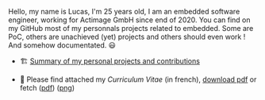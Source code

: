 Hello, my name is Lucas, I'm 25 years old, I am an embedded software engineer, working for Actimage GmbH since end of 2020. You can find on my GitHub most of my personnals projects related to embedded. Some are PoC, others are unachieved (yet) projects and others should even work ! And somehow documentated. 😃

- 🏗️ [Summary of my personal projects and contributions](https://github.com/lucasdietrich/lucasdietrich/blob/master/detailled.md) 

- 📄 Please find attached my *Curriculum Vitae* (in french), [download pdf](https://github.com/lucasdietrich/cv/raw/fr_pub/render/CVLucasDietrich_public.pdf) or fetch ([pdf](https://github.com/lucasdietrich/cv/blob/fr_pub/render/CVLucasDietrich_public.pdf)) ([png](https://github.com/lucasdietrich/cv/blob/fr_pub/render/CVLucasDietrich_public.png?raw=true))
